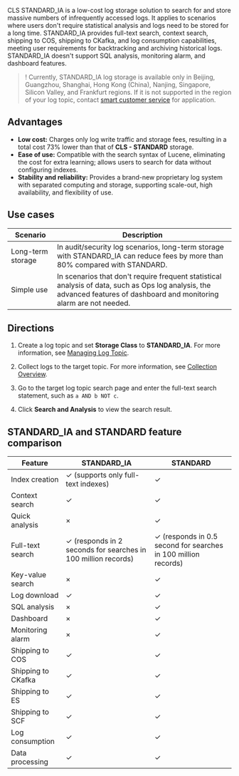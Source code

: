 CLS STANDARD_IA is a low-cost log storage solution to search for and store massive numbers of infrequently accessed logs. It applies to scenarios where users don't require statistical analysis and logs need to be stored for a long time. STANDARD_IA provides full-text search, context search, shipping to COS, shipping to CKafka, and log consumption capabilities, meeting user requirements for backtracking and archiving historical logs. STANDARD_IA doesn't support SQL analysis, monitoring alarm, and dashboard features.

>! Currently, STANDARD_IA log storage is available only in Beijing, Guangzhou, Shanghai, Hong Kong (China), Nanjing, Singapore, Silicon Valley, and Frankfurt regions. If it is not supported in the region of your log topic, contact [smart customer service](https://intl.cloud.tencent.com/contact-sales) for application.
>


## Advantages

- **Low cost:** Charges only log write traffic and storage fees, resulting in a total cost 73% lower than that of **CLS - STANDARD** storage.
- **Ease of use:** Compatible with the search syntax of Lucene, eliminating the cost for extra learning; allows users to search for data without configuring indexes.
- **Stability and reliability:** Provides a brand-new proprietary log system with separated computing and storage, supporting scale-out, high availability, and flexibility of use.


## Use cases

| Scenario         | Description                                                         |
| ------------ | ------------------------------------------------------------ |
| Long-term storage | In audit/security log scenarios, long-term storage with STANDARD_IA can reduce fees by more than 80% compared with STANDARD. |
| Simple use | In scenarios that don't require frequent statistical analysis of data, such as Ops log analysis, the advanced features of dashboard and monitoring alarm are not needed. |



## Directions

1. Create a log topic and set **Storage Class** to **STANDARD_IA**. For more information, see [Managing Log Topic](https://intl.cloud.tencent.com/document/product/614/34239).

2. Collect logs to the target topic. For more information, see [Collection Overview](https://intl.cloud.tencent.com/document/product/614/31652).
3. Go to the target log topic search page and enter the full-text search statement, such as `a AND b NOT c`.
4. Click **Search and Analysis** to view the search result.




## STANDARD_IA and STANDARD feature comparison

| Feature       | STANDARD_IA            | STANDARD |
| ------------ | ------------------- | -------- |
| Index creation     | ✓ (supports only full-text indexes) | ✓        |
| Context search   | ✓                   | ✓        |
| Quick analysis     | ×                   | ✓        |
| Full-text search     | ✓ (responds in 2 seconds for searches in 100 million records)                   | ✓ (responds in 0.5 second for searches in 100 million records)        |
| Key-value search     | ×                   | ✓       |
| Log download     | ✓                   | ✓       |
| SQL analysis      | ×                   | ✓        |
| Dashboard       | ×                   | ✓       |
| Monitoring alarm     | ×                   | ✓        |
| Shipping to COS    | ✓                   | ✓        |
| Shipping to CKafka | ✓                   | ✓        |
| Shipping to ES     | ✓                   | ✓       |
| Shipping to SCF    | ✓                   | ✓        |
| Log consumption     | ✓                   | ✓        |
| Data processing     | ✓                   | ✓        |




